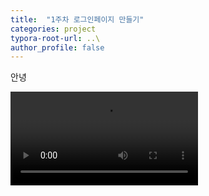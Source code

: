 ```yaml
---
title:  "1주차 로그인페이지 만들기"
categories: project
typora-root-url: ..\
author_profile: false
---
```


안녕

<video src=/images/2024-04-17-first/video3></video>

